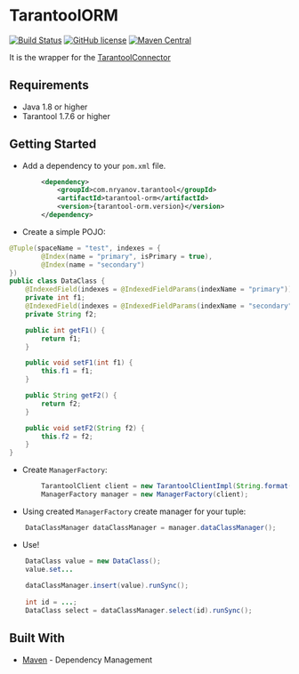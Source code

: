 # TarantoolORM

[![Build Status](https://img.shields.io/travis/nryanov/tarantool-orm/master.svg)](https://travis-ci.com/nryanov/tarantool-orm)
[![GitHub license](https://img.shields.io/github/license/nryanov/tarantool-orm)](https://github.com/nryanov/tarantool-orm/blob/master/LICENSE.txt)
[![Maven Central](https://maven-badges.herokuapp.com/maven-central/com.nryanov.tarantool/tarantool-orm/badge.svg)](https://maven-badges.herokuapp.com/maven-central/com.nryanov.tarantool/tarantool-orm)

It is the wrapper for the [TarantoolConnector](https://github.com/tarantool/tarantool-java)

## Requirements
* Java 1.8 or higher
* Tarantool 1.7.6 or higher 

## Getting Started

- Add a dependency to your `pom.xml` file.
```xml
        <dependency>
            <groupId>com.nryanov.tarantool</groupId>
            <artifactId>tarantool-orm</artifactId>
            <version>{tarantool-orm.version}</version>
        </dependency>
```
- Create a simple POJO: 

```java
@Tuple(spaceName = "test", indexes = {
        @Index(name = "primary", isPrimary = true),
        @Index(name = "secondary")
})
public class DataClass {
    @IndexedField(indexes = @IndexedFieldParams(indexName = "primary"))
    private int f1;
    @IndexedField(indexes = @IndexedFieldParams(indexName = "secondary"))
    private String f2;

    public int getF1() {
        return f1;
    }

    public void setF1(int f1) {
        this.f1 = f1;
    }

    public String getF2() {
        return f2;
    }

    public void setF2(String f2) {
        this.f2 = f2;
    }
}
```

- Create `ManagerFactory`:
```java
        TarantoolClient client = new TarantoolClientImpl(String.format("%s:%s", host, port), config);
        ManagerFactory manager = new ManagerFactory(client);
```

- Using created `ManagerFactory` create manager for your tuple:
```java
    DataClassManager dataClassManager = manager.dataClassManager();
```
- Use!
```java
    DataClass value = new DataClass();
    value.set...
    
    dataClassManager.insert(value).runSync();
    
    int id = ...;
    DataClass select = dataClassManager.select(id).runSync();
```

## Built With

* [Maven](https://maven.apache.org/) - Dependency Management

